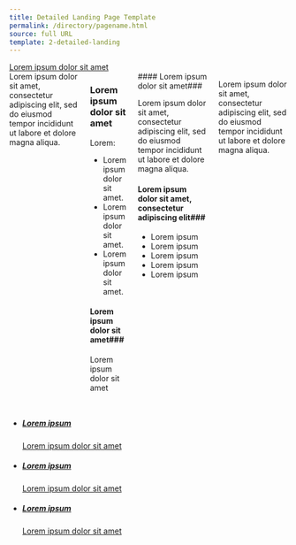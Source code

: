 ```yaml
---
title: Detailed Landing Page Template
permalink: /directory/pagename.html
source: full URL
template: 2-detailed-landing
---
```

<!-- Note: The title of the page is what will appear in the breadcrumbs -->

<div class="main" role="main" markdown="0">

<div class="action-bar">
  <div class="row">
    <div class="small-12 columns">
      <a class="usa-button-primary va-button-primary" href="/directory/subdir/">Lorem ipsum dolor sit amet</a>
    </div>
  </div>
</div>

<div class="section one" markdown="0">



<div class="primary" markdown="0">
<div class="row" markdown="0">
<div class="small-12 columns" markdown="1">
<div markdown="1">
Lorem ipsum dolor sit amet, consectetur adipiscing elit, sed do eiusmod tempor incididunt ut labore et dolore magna aliqua. 
</div>
<div class="call-out" markdown="1">

### Lorem ipsum dolor sit amet ### 
Lorem:

- Lorem ipsum dolor sit amet.
- Lorem ipsum dolor sit amet.
- Lorem ipsum dolor sit amet.

#### Lorem ipsum dolor sit amet### 

Lorem ipsum dolor sit amet
</div>
<div markdown="1">
#### Lorem ipsum dolor sit amet### 

Lorem ipsum dolor sit amet, consectetur adipiscing elit, sed do eiusmod tempor incididunt ut labore et dolore magna aliqua. 


#### Lorem ipsum dolor sit amet, consectetur adipiscing elit### 

- Lorem ipsum
- Lorem ipsum
- Lorem ipsum
- Lorem ipsum
- Lorem ipsum
</div>

Lorem ipsum dolor sit amet, consectetur adipiscing elit, sed do eiusmod tempor incididunt ut labore et dolore magna aliqua.
</div>


</div>
</div>

<div class="navigation">
<div class="row">
<div class="small-12 columns">

<ul class="small-block-grid-1 medium-block-grid-3 cards small">


<li>
<a href="/directory/subdir/">
<h5>Lorem ipsum</h5>
<span>Lorem ipsum dolor sit amet</span>
</a>
</li>

<li>
<a href="/directory/subdir/">
<h5>Lorem ipsum</h5>
<span>Lorem ipsum dolor sit amet</span>
</a>
</li>

<li>
<a href="/directory/subdir/">
<h5>Lorem ipsum</h5>
<span>Lorem ipsum dolor sit amet</span>
</a>
</li>

</ul>
</div>
</div>
</div>

</div>
